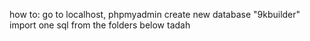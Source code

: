 how to: 
go to localhost, phpmyadmin
create new database "9kbuilder"
import one sql from the folders below
tadah